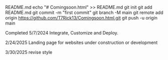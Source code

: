 README.md
echo "# Comingsoon.html" >> README.md
git init
git add README.md
git commit -m "first commit"
git branch -M main
git remote add origin https://github.com/T7Rick13/Comingsoon.html.git
git push -u origin main

Completed 5/7/2024
Integrate, Customize and Deploy.

2/24/2025
Landing page for websites under construction or development

3/30/2025
revise style
